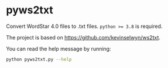 # pyws2txt

Convert WordStar 4.0 files to .txt files. `python >= 3.8` is required.

The project is based on https://github.com/kevinselwyn/ws2txt.

You can read the help message by running:

```sh
python pyws2txt.py --help
```
